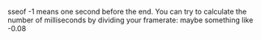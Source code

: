 sseof -1 means one second before the end. You can try to calculate the number of milliseconds by dividing your framerate: maybe something like -0.08
